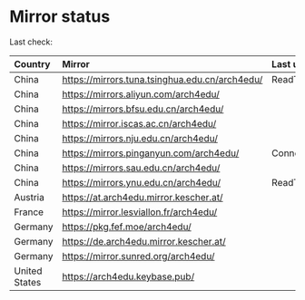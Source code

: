 <script src="./time.js"></script>
# Mirror status
Last check: <script type="text/javascript">localize(1674544636.1830754);</script>

|Country|Mirror|Last update|
|:------|:-----|:----------|
|China|https://mirrors.tuna.tsinghua.edu.cn/arch4edu/|ReadTimeout|
|China|https://mirrors.aliyun.com/arch4edu/|<script type="text/javascript">localize(1674457253);</script>|
|China|https://mirrors.bfsu.edu.cn/arch4edu/|<script type="text/javascript">localize(1674498693);</script>|
|China|https://mirror.iscas.ac.cn/arch4edu/|<script type="text/javascript">localize(1674498693);</script>|
|China|https://mirrors.nju.edu.cn/arch4edu/|<script type="text/javascript">localize(1674457253);</script>|
|China|https://mirrors.pinganyun.com/arch4edu/|ConnectionError|
|China|https://mirrors.sau.edu.cn/arch4edu/|<script type="text/javascript">localize(1673850842);</script>|
|China|https://mirrors.ynu.edu.cn/arch4edu/|ReadTimeout|
|Austria|https://at.arch4edu.mirror.kescher.at/|<script type="text/javascript">localize(1674498693);</script>|
|France|https://mirror.lesviallon.fr/arch4edu/|<script type="text/javascript">localize(1674153500);</script>|
|Germany|https://pkg.fef.moe/arch4edu/|<script type="text/javascript">localize(1674498693);</script>|
|Germany|https://de.arch4edu.mirror.kescher.at/|<script type="text/javascript">localize(1674498693);</script>|
|Germany|https://mirror.sunred.org/arch4edu/|<script type="text/javascript">localize(1674498693);</script>|
|United States|https://arch4edu.keybase.pub/|<script type="text/javascript">localize(1674498693);</script>|

<script src="./tablefilter/tablefilter.js"></script>
<script src="./table.js"></script>